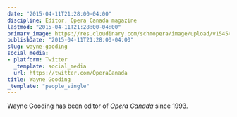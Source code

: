 ```yaml
---
date: "2015-04-11T21:28:00-04:00"
discipline: Editor, Opera Canada magazine
lastmod: "2015-04-11T21:28:00-04:00"
primary_image: https://res.cloudinary.com/schmopera/image/upload/v1545409169/media/webhook-uploads/1428802004793/WGooding.png.png
publishDate: "2015-04-11T21:28:00-04:00"
slug: wayne-gooding
social_media:
- platform: Twitter
  _template: social_media
  url: https://twitter.com/OperaCanada
title: Wayne Gooding
_template: "people_single"
---
```


<p>
	Wayne Gooding has been editor of <em>Opera Canada</em> since 1993.
</p>
